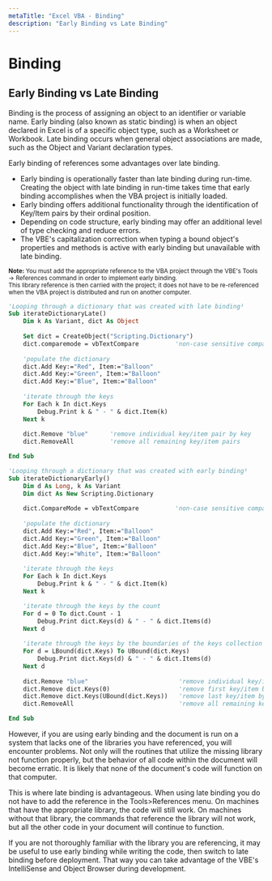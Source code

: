 ```yaml
---
metaTitle: "Excel VBA - Binding"
description: "Early Binding vs Late Binding"
---
```


# Binding



## Early Binding vs Late Binding


Binding is the process of assigning an object to an identifier or variable name. Early binding (also known as static binding) is when an object declared in Excel is of a specific object type, such as a Worksheet or Workbook. Late binding occurs when general object associations are made, such as the Object and Variant declaration types.

Early binding of references some advantages over late binding.

- Early binding is operationally faster than late binding during run-time. Creating the object with late binding in run-time takes time that early binding accomplishes when the VBA project is initially loaded.
- Early binding offers additional functionality through the identification of Key/Item pairs by their ordinal position.
- Depending on code structure, early binding may offer an additional level of type checking and reduce errors.
- The VBE's capitalization correction when typing a bound object's properties and methods is active with early binding but unavailable with late binding.

> 
<sup>**Note:** You must add the appropriate reference to the VBA project through the VBE's  Tools → References command in order to implement early binding.</sup><br/><sub>This library reference is then carried with the project; it does not have to be re-referenced when the VBA project is distributed and run on another computer.</sub>


```vb
'Looping through a dictionary that was created with late binding¹
Sub iterateDictionaryLate()
    Dim k As Variant, dict As Object
    
    Set dict = CreateObject("Scripting.Dictionary")
    dict.comparemode = vbTextCompare          'non-case sensitive compare model
    
    'populate the dictionary
    dict.Add Key:="Red", Item:="Balloon"
    dict.Add Key:="Green", Item:="Balloon"
    dict.Add Key:="Blue", Item:="Balloon"
    
    'iterate through the keys
    For Each k In dict.Keys
        Debug.Print k & " - " & dict.Item(k)
    Next k
    
    dict.Remove "blue"      'remove individual key/item pair by key
    dict.RemoveAll          'remove all remaining key/item pairs

End Sub

'Looping through a dictionary that was created with early binding¹
Sub iterateDictionaryEarly()
    Dim d As Long, k As Variant
    Dim dict As New Scripting.Dictionary
    
    dict.CompareMode = vbTextCompare          'non-case sensitive compare model
    
    'populate the dictionary
    dict.Add Key:="Red", Item:="Balloon"
    dict.Add Key:="Green", Item:="Balloon"
    dict.Add Key:="Blue", Item:="Balloon"
    dict.Add Key:="White", Item:="Balloon"
    
    'iterate through the keys
    For Each k In dict.Keys
        Debug.Print k & " - " & dict.Item(k)
    Next k

    'iterate through the keys by the count
    For d = 0 To dict.Count - 1
        Debug.Print dict.Keys(d) & " - " & dict.Items(d)
    Next d
    
    'iterate through the keys by the boundaries of the keys collection
    For d = LBound(dict.Keys) To UBound(dict.Keys)
        Debug.Print dict.Keys(d) & " - " & dict.Items(d)
    Next d
    
    dict.Remove "blue"                         'remove individual key/item pair by key
    dict.Remove dict.Keys(0)                   'remove first key/item by index position
    dict.Remove dict.Keys(UBound(dict.Keys))   'remove last key/item by index position
    dict.RemoveAll                             'remove all remaining key/item pairs

End Sub

```

However, if you are using early binding and the document is run on a system that lacks one of the libraries you have referenced, you will encounter problems. Not only will the routines that utilize the missing library not function properly, but the behavior of all code within the document will become erratic. It is likely that none of the document's code will function on that computer.

This is where late binding is advantageous. When using late binding you do not have to add the reference in the Tools>References menu. On machines that have the appropriate library, the code will still work. On machines without that library, the commands that reference the library will not work, but all the other code in your document will continue to function.

If you are not thoroughly familiar with the library you are referencing, it may be useful to use early binding while writing the code, then switch to late binding before deployment. That way you can take advantage of the VBE's IntelliSense and Object Browser during development.

